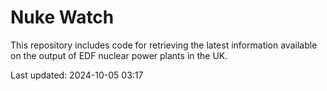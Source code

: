 # Nuke Watch

This repository includes code for retrieving the latest information available on the output of EDF nuclear power plants in the UK.

Last updated: 2024-10-05 03:17